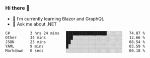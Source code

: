 ### Hi there 👋

- 🌱 I’m currently learning Blazor and GraphQL
- 💬 Ask me about .NET

<!--START_SECTION:waka-->
```text
C#         3 hrs 24 mins   ██████████████████░░░░░░░   74.87 % 
Other      34 mins         ███░░░░░░░░░░░░░░░░░░░░░░   12.66 % 
JSON       23 mins         ██░░░░░░░░░░░░░░░░░░░░░░░   08.54 % 
YAML       9 mins          █░░░░░░░░░░░░░░░░░░░░░░░░   03.59 % 
Markdown   0 secs          ░░░░░░░░░░░░░░░░░░░░░░░░░   00.18 %
```
<!--END_SECTION:waka-->